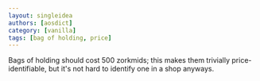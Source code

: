 ```yaml
---
layout: singleidea
authors: [aosdict]
category: [vanilla]
tags: [bag of holding, price]
---
```

Bags of holding should cost 500 zorkmids; this makes them trivially
price-identifiable, but it's not hard to identify one in a shop anyways.
